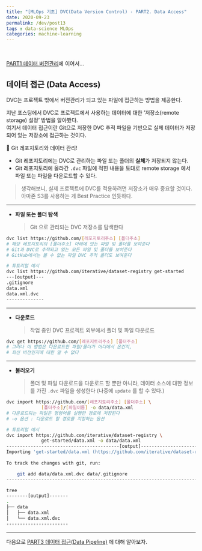 ```yaml
---
title: "[MLOps 기초] DVC(Data Version Control) - PART2. Data Access"
date: 2020-09-23
permalink: /dev/post13
tags : data-science MLOps
categories: machine-learning
---
```



<br>

[PART1 데이터 버전관리](https://heainlee.github.io/dev/post12)에 이어서… 

## 데이터 접근 (Data Access)
DVC는 프로젝트 밖에서 버전관리가 되고 있는 파일에 접근하는 방법을 제공한다. <br>

지난 포스팅에서 DVC로 프로젝트에서 사용하는 데이터에 대한 ’저장소(remote storage) 설정’ 방법을 알아봤다. <br>
여기서 데이터 접근이란 Git으로 저장한 DVC 추적 파일을 기반으로 실제 데이터가 저장되어 있는 저장소에 접근하는 것이다. 

🦈 Git 레포지토리와 데이터 관리!
- Git 레포지토리에는 DVC로 관리하는 파일 또는 폴더의 **실체**가 저장되지 않는다. <br>
- Git 레포지토리에 올라간 `.dvc` 파일에 적힌 내용을 토대로 remote storage 에서 파일 또는 파일을 다운로드할 수 있다.

> 생각해보니, 실제 프로젝트에 DVC를 적용하려면 저장소가 매우 중요할 것이다. 아마존 S3를 사용하는 게 Best Practice 인듯하다.

---

- **파일 또는 폴더 탐색**

    > Git 으로 관리되는 DVC 저장소를 탐색한다 

```bash
dvc list https://github.com/[레포지토리주소] [폴더주소]
# 해당 레포지토리의 [폴더주소] 아래에 있는 파일 및 폴더를 보여준다
# Git과 DVC로 추적되고 있는 모든 파일 및 폴더를 보여준다
# GitHub에서는 볼 수 없는 파일 DVC 추적 폴더도 보여준다

# 튜토리얼 예시
dvc list https://github.com/iterative/dataset-registry get-started
---[output]---
.gitignore
data.xml
data.xml.dvc
--------------
```
---

- **다운로드**

    > 작업 중인 DVC 프로젝트 외부에서 폴더 및 파일 다운로드 

```bash
dvc get https://github.com/[레포지토리주소] [폴더주소]
# 그러나 이 방법은 다운로드한 파일/폴더가 어디에서 온건지, 
# 최신 버전인지에 대한 알 수 없다
```
---

- **불러오기**

    >  폴더 및 파일 다운로드을 다운로드 할 뿐만 아니라, 데이터 소스에 대한 정보를 가진 `.dvc`  파일을 생성한다 (나중에 `update` 를 할 수 있다.)

```bash
dvc import https://github.com/[레포지토리주소] [폴더주소] \
             [폴더주소]/[파일이름] -o data/data.xml
# 다운로드되는 파일은 명령어를 실행한 경로에 저장된다
# -o 옵션 : 다운로드 할 경로를 지정하는 옵션

# 튜토리얼 예시
dvc import https://github.com/iterative/dataset-registry \
             get-started/data.xml -o data/data.xml
------------------------------------------[output]------------------------------------------
Importing 'get-started/data.xml (https://github.com/iterative/dataset-registry)' -> 'data/data.xml'
                                                                                                                                                                                                        
To track the changes with git, run:                                                                                                                                                                     

    git add data/data.xml.dvc data/.gitignore
--------------------------------------------------------------------------------------------

tree
--------[output]-------
.
├── data
│   ├── data.xml
│   └── data.xml.dvc
-----------------------
```
---


다음으로 [PART3 데이터 접근(Data Pipeline)](https://heainlee.github.io/dev/post14) 에 대해 알아보자. <br>



